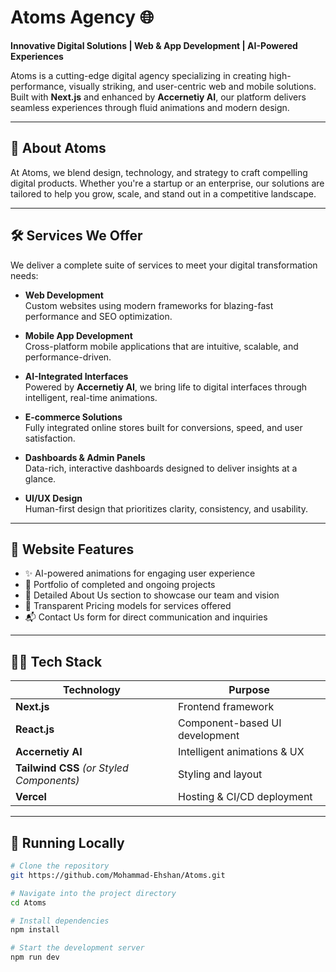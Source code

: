 # Atoms Agency 🌐  
**Innovative Digital Solutions | Web & App Development | AI-Powered Experiences**

Atoms is a cutting-edge digital agency specializing in creating high-performance, visually striking, and user-centric web and mobile solutions. Built with **Next.js** and enhanced by **Accernetiy AI**, our platform delivers seamless experiences through fluid animations and modern design.

---

## 💼 About Atoms

At Atoms, we blend design, technology, and strategy to craft compelling digital products. Whether you're a startup or an enterprise, our solutions are tailored to help you grow, scale, and stand out in a competitive landscape.

---

## 🛠 Services We Offer

We deliver a complete suite of services to meet your digital transformation needs:

- **Web Development**  
  Custom websites using modern frameworks for blazing-fast performance and SEO optimization.

- **Mobile App Development**  
  Cross-platform mobile applications that are intuitive, scalable, and performance-driven.

- **AI-Integrated Interfaces**  
  Powered by **Accernetiy AI**, we bring life to digital interfaces through intelligent, real-time animations.

- **E-commerce Solutions**  
  Fully integrated online stores built for conversions, speed, and user satisfaction.

- **Dashboards & Admin Panels**  
  Data-rich, interactive dashboards designed to deliver insights at a glance.

- **UI/UX Design**  
  Human-first design that prioritizes clarity, consistency, and usability.

---

## 🚀 Website Features

- ✨ AI-powered animations for engaging user experience  
- 📁 Portfolio of completed and ongoing projects  
- 📖 Detailed About Us section to showcase our team and vision  
- 💸 Transparent Pricing models for services offered  
- 📬 Contact Us form for direct communication and inquiries

---

## 🧑‍💻 Tech Stack

| Technology      | Purpose                          |
|-----------------|----------------------------------|
| **Next.js**     | Frontend framework               |
| **React.js**    | Component-based UI development   |
| **Accernetiy AI** | Intelligent animations & UX     |
| **Tailwind CSS** *(or Styled Components)* | Styling and layout |
| **Vercel**      | Hosting & CI/CD deployment       |

---

## 🧪 Running Locally

```bash
# Clone the repository
git https://github.com/Mohammad-Ehshan/Atoms.git

# Navigate into the project directory
cd Atoms

# Install dependencies
npm install

# Start the development server
npm run dev
